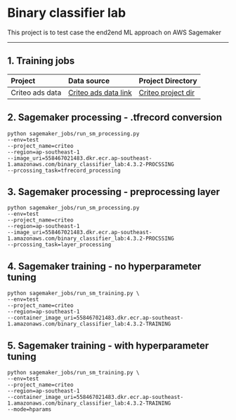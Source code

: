 # Binary classifier lab

This project is to test case the end2end ML approach on AWS Sagemaker

---

## 1. Training jobs

|Project|Data source|Project Directory|
|:---|:---|:---|
|Criteo ads data|[Criteo ads data link]|[Criteo project dir]|

[Criteo ads data link]: http://labs.criteo.com/2014/02/kaggle-display-advertising-challenge-dataset/
[Criteo project dir]: py_app/criteo_ads_data

## 2. Sagemaker processing - .tfrecord conversion

```shell script
python sagemaker_jobs/run_sm_processing.py
--env=test
--project_name=criteo
--region=ap-southeast-1
--image_uri=558467021483.dkr.ecr.ap-southeast-1.amazonaws.com/binary_classifier_lab:4.3.2-PROCSSING
--prcossing_task=tfrecord_processing
```

## 3. Sagemaker processing - preprocessing layer

```shell script
python sagemaker_jobs/run_sm_processing.py
--env=test
--project_name=criteo
--region=ap-southeast-1
--image_uri=558467021483.dkr.ecr.ap-southeast-1.amazonaws.com/binary_classifier_lab:4.3.2-PROCSSING
--prcossing_task=layer_processing
```

## 4. Sagemaker training - no hyperparameter tuning

```shell script
python sagemaker_jobs/run_sm_training.py \
--env=test
--project_name=criteo
--region=ap-southeast-1
--container_image_uri=558467021483.dkr.ecr.ap-southeast-1.amazonaws.com/binary_classifier_lab:4.3.2-TRAINING
```

## 5. Sagemaker training - with hyperparameter tuning

```shell script
python sagemaker_jobs/run_sm_training.py \
--env=test
--project_name=criteo
--region=ap-southeast-1
--container_image_uri=558467021483.dkr.ecr.ap-southeast-1.amazonaws.com/binary_classifier_lab:4.3.2-TRAINING
--mode=hparams
```